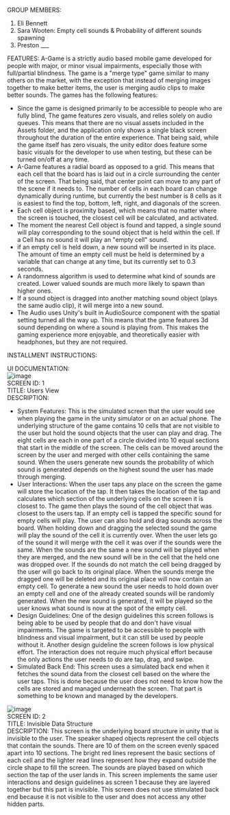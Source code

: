 GROUP MEMBERS:
1) Eli Bennett
2) Sara Wooten: Empty cell sounds & Probability of different sounds spawning
3) Preston ___

FEATURES: 
A-Game is a strictly audio based mobile game developed for people with major, or minor visual impairments, especially those with full/partial blindness. The game is a "merge type" game similar to many others on the market, with the exception that instead of merging images together to make better items, the user is merging audio clips to make better sounds. The games has the following features:
* Since the game is designed primarily to be accessible to people who are fully blind, The game features zero visuals, and relies solely on audio queues. This means that there are no visual assets included in the Assets folder, and the application only shows a single black screen throughout the duration of the entire experience. That being said, while the game itself has zero visuals, the unity editor does feature some basic visuals for the developer to use when testing, but these can be turned on/off at any time.
* A-Game features a radial board as opposed to a grid. This means that each cell that the board has is laid out in a circle surrounding the center of the screen. That being said, that center point can move to any part of the scene if it needs to. The number of cells in each board can change dynamically during runtime, but currently the best number is 8 cells as it is easiest to find the top, bottom, left, right, and diagonals of the screen.
* Each cell object is proximity based, which means that no matter where the screen is touched, the closest cell will be calculated, and activated.
* The moment the nearest Cell object is found and tapped, a single sound will play corresponding to the sound object that is held within the cell. If a Cell has no sound it will play an "empty cell" sound.
* if an empty cell is held down, a new sound will be inserted in its place. The amount of time an empty cell must be held is determined by a variable that can change at any time, but its currently set to 0.3 seconds.
* A randomness algorithm is used to determine what kind of sounds are created. Lower valued sounds are much more likely to spawn than higher ones.
* If a sound object is dragged into another matching sound object (plays the same audio clip), it will merge into a new sound.
* The Audio uses Unity's built in AudioSource component with the spatial setting turned all the way up. This means that the game features 3d sound depending on where a sound is playing from. This makes the gaming experience more enjoyable, and theoretically easier with headphones, but they are not required.

INSTALLMENT INSTRUCTIONS:

UI DOCUMENTATION: <br />
![image](https://github.com/Teaching-Accessibility/course-project-A-Game/assets/108377756/3b49af15-79bf-41d0-bfbe-52b178cdf447) <br />
SCREEN ID: 1 <br />
TITLE: Users View <br />
DESCRIPTION: 
* System Features: This is the simulated screen that the user would see when playing the game in the unity simulator or on an actual phone. The underlying structure of the game contains 10 cells that are not visible to the user but hold the sound objects that the user can play and drag. The eight cells are each in one part of a circle divided into 10 equal sections that start in the middle of the screen. The cells can be moved around the screen by the user and merged with other cells containing the same sound. When the users generate new sounds the probability of which sound is generated depends on the highest sound the user has made through merging.
* User Interactions: When the user taps any place on the screen the game will store the location of the tap. It then takes the location of the tap and calculates which section of the underlying cells on the screen it is closest to. The game then plays the sound of the cell object that was closest to the users tap. If an empty cell is tapped the specific sound for empty cells will play. The user can also hold and drag sounds across the board. When holding down and dragging the selected sound the game will play the sound of the cell it is currently over. When the user lets go of the sound it will merge with the cell it was over if the sounds were the same. When the sounds are the same a new sound will be played when they are merged, and the new sound will be in the cell that the held one was dropped over. If the sounds do not match the cell being dragged by the user will go back to its original place. When the sounds merge the dragged one will be deleted and its original place will now contain an empty cell. To generate a new sound the user needs to hold down over an empty cell and one of the already created sounds will be randomly generated. When the new sound is generated, it will be played so the user knows what sound is now at the spot of the empty cell.
* Design Guidelines: One of the design guidelines this screen follows is being able to be used by people that do and don't have visual impairments. The game is targeted to be accessible to people with blindness and visual impairment, but it can still be used by people without it. Another design guideline the screen follows is low physical effort. The interaction does not require much physical effort because the only actions the user needs to do are tap, drag, and swipe.
* Simulated Back End: This screen uses a simulated back end when it fetches the sound data from the closest cell based on the where the user taps. This is done because the user does not need to know how the cells are stored and managed underneath the screen. That part is something to be known and managed by the developers. <br />

![image](https://github.com/Teaching-Accessibility/course-project-A-Game/assets/108377756/17e751f4-f9cb-4bef-8abc-7f0b6518b592) <br />
SCREEN ID: 2 <br />
TITLE: Invisible Data Structure <br />
DESCRIPTION: This screen is the underlying board structure in unity that is invisible to the user. The speaker shaped objects represent the cell objects that contain the sounds. There are 10 of them on the screen evenly spaced apart into 10 sections. The bright red lines represent the basic sections of each cell and the lighter read lines represent how they expand outside the circle shape to fill the screen. The sounds are played based on which section the tap of the user lands in. This screen implements the same user interactions and design guidelines as screen 1 because they are layered together but this part is invisible. This screen does not use stimulated back end because it is not visible to the user and does not access any other hidden parts.


